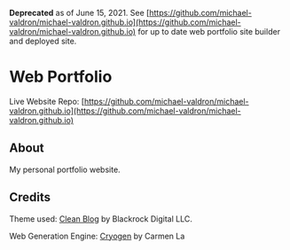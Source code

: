 **Deprecated** as of June 15, 2021. See [https://github.com/michael-valdron/michael-valdron.github.io](https://github.com/michael-valdron/michael-valdron.github.io) for up to date web portfolio site builder and deployed site.

# Web Portfolio
Live Website Repo: [https://github.com/michael-valdron/michael-valdron.github.io](https://github.com/michael-valdron/michael-valdron.github.io)

## About

My personal portfolio website.

## Credits

Theme used: [Clean Blog](https://github.com/BlackrockDigital/startbootstrap-clean-blog) by Blackrock Digital LLC.

Web Generation Engine: [Cryogen](https://github.com/cryogen-project/cryogen) by Carmen La
